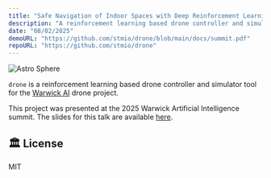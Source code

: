 ```yaml
---
title: "Safe Navigation of Indoor Spaces with Deep Reinforcement Learning"
description: "A reinforcement learning based drone controller and simulation tool."
date: "08/02/2025"
demoURL: "https://github.com/stmio/drone/blob/main/docs/summit.pdf"
repoURL: "https://github.com/stmio/drone"
---
```


![Astro Sphere](/astro-sphere.jpg)

`drone` is a reinforcement learning based drone controller and simulator tool for the [Warwick AI](https://warwick.ai) drone project.

This project was presented at the 2025 Warwick Artificial Intelligence summit. The slides for this talk are available [here](https://github.com/stmio/drone/blob/main/docs/summit.pdf).

## 🏛️ License

MIT
